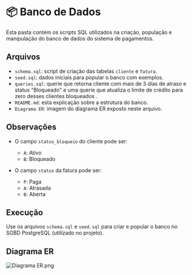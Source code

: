 # 📦 Banco de Dados

Esta pasta contém os scripts SQL utilizados na criação, população e manipulação do banco de dados do sistema de pagamentos.

## Arquivos

- `schema.sql`: script de criação das tabelas `cliente` e `fatura`.
- `seed.sql`: dados iniciais para popular o banco com exemplos.
- `queries.sql`: querie que retorna cliente com mais de 3 dias de atraso e status "Bloqueado" e uma querie que atualiza o limite de crédito para zero desses clientes bloqueados .
- `README.md`: esta explicação sobre a estrutura do banco.
- `Diagrama ER`: imagem do diagrama ER exposto neste arquivo.

## Observações

- O campo `status_bloqueio` do cliente pode ser:
  
  - `A`: Ativo
  - `B`: Bloqueado

- O campo `status` da fatura pode ser:
  
  - `P`: Paga
  - `A`: Atrasada
  - `B`: Aberta

## Execução

Use os arquivos `schema.sql` e `seed.sql` para criar e popular o banco no SGBD PostgreSQL (utilizado no projeto).

## Diagrama ER

![Diagrama ER.png](C:\Users\cauan\OneDrive\Documentos\Git\fintech-pagamentos\database\Diagrama%20ER.png)
